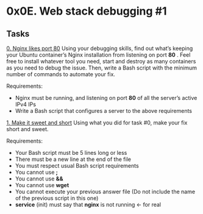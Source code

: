 # 0x0E. Web stack debugging #1

## Tasks
[0. Nginx likes port 80](https://github.com/alban-okoby/alx-system_engineering-devops/0x0E-web_stack_debugging_1/0-nginx_likes_port_80)
Using your debugging skills, find out what’s keeping your Ubuntu container’s Nginx installation from listening on port **80** . Feel free to install whatever tool you need, start and destroy as many containers as you need to debug the issue. Then, write a Bash script with the minimum number of commands to automate your fix.

Requirements:

- Nginx must be running, and listening on port **80** of all the server’s active IPv4 IPs
- Write a Bash script that configures a server to the above requirements

[1. Make it sweet and short](https://github.com/alban-okoby/alx-system_engineering-devops/0x0E-web_stack_debugging_1/1-debugging_made_short)
Using what you did for task #0, make your fix short and sweet.

Requirements:

- Your Bash script must be 5 lines long or less
- There must be a new line at the end of the file
- You must respect usual Bash script requirements
- You cannot use **;**
- You cannot use **&&**
- You cannot use **wget**
- You cannot execute your previous answer file (Do not include the name of the previous script in this one)
- **service** (init) must say that **nginx** is not running ← for real

